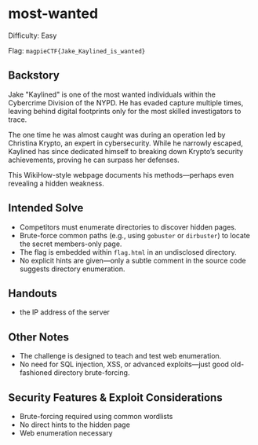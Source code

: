 # most-wanted

Difficulty: Easy

Flag: `magpieCTF{Jake_Kaylined_is_wanted}`

## Backstory

Jake "Kaylined" is one of the most wanted individuals within the Cybercrime Division of the NYPD. He has evaded capture multiple times, leaving behind digital footprints only for the most skilled investigators to trace.  

The one time he was almost caught was during an operation led by Christina Krypto, an expert in cybersecurity. While he narrowly escaped, Kaylined has since dedicated himself to breaking down Krypto’s security achievements, proving he can surpass her defenses.  

This WikiHow-style webpage documents his methods—perhaps even revealing a hidden weakness.  

## Intended Solve  

- Competitors must enumerate directories to discover hidden pages.  
- Brute-force common paths (e.g., using `gobuster` or `dirbuster`) to locate the secret members-only page.  
- The flag is embedded within `flag.html` in an undisclosed directory.  
- No explicit hints are given—only a subtle comment in the source code suggests directory enumeration.  

## Handouts

- the IP address of the server

## Other Notes

- The challenge is designed to teach and test web enumeration.  
- No need for SQL injection, XSS, or advanced exploits—just good old-fashioned directory brute-forcing.  

## Security Features & Exploit Considerations

- Brute-forcing required using common wordlists  
- No direct hints to the hidden page  
- Web enumeration necessary
